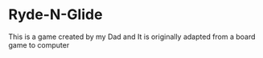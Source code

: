 # Ryde-N-Glide
This is a game created by my Dad and It is originally adapted from a board game  to computer
